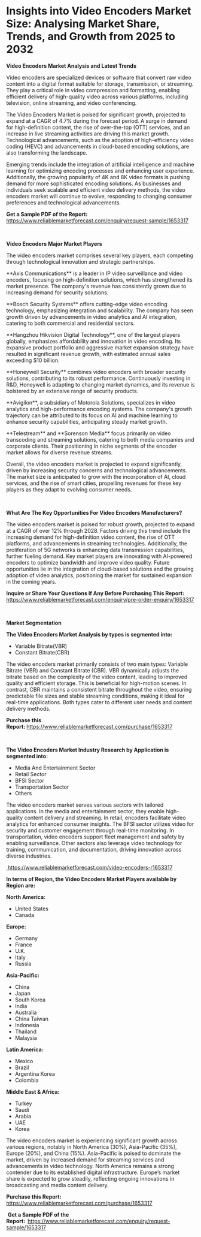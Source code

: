 <p><h1>Insights into Video Encoders Market Size: Analysing Market Share, Trends, and Growth from 2025 to 2032</h1></p><p><strong>Video Encoders Market Analysis and Latest Trends</strong></p>
<p><p>Video encoders are specialized devices or software that convert raw video content into a digital format suitable for storage, transmission, or streaming. They play a critical role in video compression and formatting, enabling efficient delivery of high-quality video across various platforms, including television, online streaming, and video conferencing.</p><p>The Video Encoders Market is poised for significant growth, projected to expand at a CAGR of 4.7% during the forecast period. A surge in demand for high-definition content, the rise of over-the-top (OTT) services, and an increase in live streaming activities are driving this market growth. Technological advancements, such as the adoption of high-efficiency video coding (HEVC) and advancements in cloud-based encoding solutions, are also transforming the landscape.</p><p>Emerging trends include the integration of artificial intelligence and machine learning for optimizing encoding processes and enhancing user experience. Additionally, the growing popularity of 4K and 8K video formats is pushing demand for more sophisticated encoding solutions. As businesses and individuals seek scalable and efficient video delivery methods, the video encoders market will continue to evolve, responding to changing consumer preferences and technological advancements.</p></p>
<p><strong>Get a Sample PDF of the Report:&nbsp;</strong> <a href="https://www.reliablemarketforecast.com/enquiry/request-sample/1653317?utm_campaign=3619&utm_medium=2&utm_source=Github&utm_content=ia&utm_term=16042025&utm_id=video-encoders">https://www.reliablemarketforecast.com/enquiry/request-sample/1653317</a></p>
<p>&nbsp;</p>
<p><strong>Video Encoders Major Market Players</strong></p>
<p><p>The video encoders market comprises several key players, each competing through technological innovation and strategic partnerships. </p><p>**Axis Communications** is a leader in IP video surveillance and video encoders, focusing on high-definition solutions, which has strengthened its market presence. The company's revenue has consistently grown due to increasing demand for security solutions.</p><p>**Bosch Security Systems** offers cutting-edge video encoding technology, emphasizing integration and scalability. The company has seen growth driven by advancements in video analytics and AI integration, catering to both commercial and residential sectors.</p><p>**Hangzhou Hikvision Digital Technology**, one of the largest players globally, emphasizes affordability and innovation in video encoding. Its expansive product portfolio and aggressive market expansion strategy have resulted in significant revenue growth, with estimated annual sales exceeding $10 billion.</p><p>**Honeywell Security** combines video encoders with broader security solutions, contributing to its robust performance. Continuously investing in R&D, Honeywell is adapting to changing market dynamics, and its revenue is bolstered by an extensive range of security products.</p><p>**Avigilon**, a subsidiary of Motorola Solutions, specializes in video analytics and high-performance encoding systems. The company's growth trajectory can be attributed to its focus on AI and machine learning to enhance security capabilities, anticipating steady market growth.</p><p>**Telestream** and **Sorenson Media** focus primarily on video transcoding and streaming solutions, catering to both media companies and corporate clients. Their positioning in niche segments of the encoder market allows for diverse revenue streams.</p><p>Overall, the video encoders market is projected to expand significantly, driven by increasing security concerns and technological advancements. The market size is anticipated to grow with the incorporation of AI, cloud services, and the rise of smart cities, propelling revenues for these key players as they adapt to evolving consumer needs.</p></p>
<p>&nbsp;</p>
<p><strong>What Are The Key Opportunities For Video Encoders Manufacturers?</strong></p>
<p><p>The video encoders market is poised for robust growth, projected to expand at a CAGR of over 12% through 2028. Factors driving this trend include the increasing demand for high-definition video content, the rise of OTT platforms, and advancements in streaming technologies. Additionally, the proliferation of 5G networks is enhancing data transmission capabilities, further fueling demand. Key market players are innovating with AI-powered encoders to optimize bandwidth and improve video quality. Future opportunities lie in the integration of cloud-based solutions and the growing adoption of video analytics, positioning the market for sustained expansion in the coming years.</p></p>
<p><strong>Inquire or Share Your Questions If Any Before Purchasing This Report:</strong> <a href="https://www.reliablemarketforecast.com/enquiry/pre-order-enquiry/1653317?utm_campaign=3619&utm_medium=2&utm_source=Github&utm_content=ia&utm_term=16042025&utm_id=video-encoders">https://www.reliablemarketforecast.com/enquiry/pre-order-enquiry/1653317</a></p>
<p>&nbsp;</p>
<p><strong>Market Segmentation</strong></p>
<p><strong>The Video Encoders Market Analysis by types is segmented into:</strong></p>
<p><ul><li>Variable Bitrate(VBR)</li><li>Constant Bitrate(CBR)</li></ul></p>
<p><p>The video encoders market primarily consists of two main types: Variable Bitrate (VBR) and Constant Bitrate (CBR). VBR dynamically adjusts the bitrate based on the complexity of the video content, leading to improved quality and efficient storage. This is beneficial for high-motion scenes. In contrast, CBR maintains a consistent bitrate throughout the video, ensuring predictable file sizes and stable streaming conditions, making it ideal for real-time applications. Both types cater to different user needs and content delivery methods.</p></p>
<p><strong>Purchase this Report:&nbsp;</strong><a href="https://www.reliablemarketforecast.com/purchase/1653317?utm_campaign=3619&utm_medium=2&utm_source=Github&utm_content=ia&utm_term=16042025&utm_id=video-encoders">https://www.reliablemarketforecast.com/purchase/1653317</a></p>
<p>&nbsp;</p>
<p><strong>The Video Encoders Market Industry Research by Application is segmented into:</strong></p>
<p><ul><li>Media And Entertainment Sector</li><li>Retail Sector</li><li>BFSI Sector</li><li>Transportation Sector</li><li>Others</li></ul></p>
<p><p>The video encoders market serves various sectors with tailored applications. In the media and entertainment sector, they enable high-quality content delivery and streaming. In retail, encoders facilitate video analytics for enhanced consumer insights. The BFSI sector utilizes video for security and customer engagement through real-time monitoring. In transportation, video encoders support fleet management and safety by enabling surveillance. Other sectors also leverage video technology for training, communication, and documentation, driving innovation across diverse industries.</p></p>
<p><a href="https://www.reliablemarketforecast.com/video-encoders-r1653317?utm_campaign=3619&utm_medium=2&utm_source=Github&utm_content=ia&utm_term=16042025&utm_id=video-encoders">&nbsp;https://www.reliablemarketforecast.com/video-encoders-r1653317</a></p>
<p><strong>In terms of Region, the Video Encoders Market Players available by Region are:</strong></p>
<p>
    <p> <strong> North America: </strong>
        <ul>
            <li>United States</li>
            <li>Canada</li>
        </ul>
        </p> 
    <p> <strong> Europe: </strong>
        <ul>
            <li>Germany</li>
            <li>France</li>
            <li>U.K.</li>
            <li>Italy</li>
            <li>Russia</li>
        </ul>
        </p> 
    <p> <strong> Asia-Pacific: </strong>
        <ul>
            <li>China</li>
            <li>Japan</li>
            <li>South Korea</li>
            <li>India</li>
            <li>Australia</li>
            <li>China Taiwan</li>
            <li>Indonesia</li>
            <li>Thailand</li>
            <li>Malaysia</li>
        </ul>
        </p> 
    <p> <strong> Latin America: </strong>
        <ul>
            <li>Mexico</li>
            <li>Brazil</li>
            <li>Argentina Korea</li>
            <li>Colombia</li>
        </ul>
        </p> 
    <p> <strong> Middle East & Africa: </strong>
        <ul>
            <li>Turkey</li>
            <li>Saudi</li>
            <li>Arabia</li>
            <li>UAE</li>
            <li>Korea</li>
        </ul>
    </p>
    </p>
<p><p>The video encoders market is experiencing significant growth across various regions, notably in North America (30%), Asia-Pacific (35%), Europe (20%), and China (15%). Asia-Pacific is poised to dominate the market, driven by increased demand for streaming services and advancements in video technology. North America remains a strong contender due to its established digital infrastructure. Europe’s market share is expected to grow steadily, reflecting ongoing innovations in broadcasting and media content delivery.</p></p>
<p><strong>Purchase this Report: </strong><a href="https://www.reliablemarketforecast.com/purchase/1653317?utm_campaign=3619&utm_medium=2&utm_source=Github&utm_content=ia&utm_term=16042025&utm_id=video-encoders">https://www.reliablemarketforecast.com/purchase/1653317</a></p>
<p>&nbsp;<strong>Get a Sample PDF of the Report:&nbsp;&nbsp;</strong><a href="https://www.reliablemarketforecast.com/enquiry/request-sample/1653317?utm_campaign=3619&utm_medium=2&utm_source=Github&utm_content=ia&utm_term=16042025&utm_id=video-encoders">https://www.reliablemarketforecast.com/enquiry/request-sample/1653317</a></p>
<p><strong></strong></p>
<p><p></p><p></p><p></p></p>